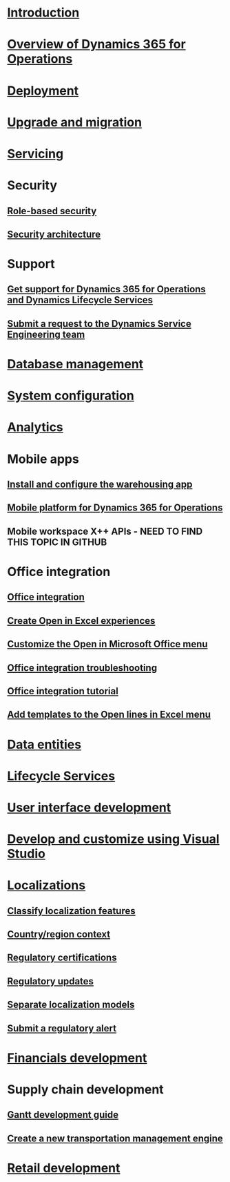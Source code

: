 # [Introduction](index.md)

# [Overview of Dynamics 365 for Operations](get-started/TOC.md)

# [Deployment](deployment/TOC.md)

# [Upgrade and migration](migration-upgrade/TOC.md)

# [Servicing](servicing/TOC.md)

# Security
## [Role-based security](system-administration/role-based-security.md)
## [Security architecture](system-administration/security-architecture.md)

# Support
## [Get support for Dynamics 365 for Operations and Dynamics Lifecycle Services](lifecycle-services/lcs-support.md)
## [Submit a request to the Dynamics Service Engineering team](lifecycle-services/submit-request-dynamics-service-engineering-team.md)

# [Database management](database-management/TOC.md)

# [System configuration](system-administration/TOC.md)

# [Analytics](analytics-bi-reporting/TOC.md)

# Mobile apps
## [Install and configure the warehousing app ](/manufacturing/warehouse-management/install-configure-warehousing-app.md)
## [Mobile platform for Dynamics 365 for Operations](mobile-apps/mobile-platform.md)
## Mobile workspace X++ APIs - NEED TO FIND THIS TOPIC IN GITHUB

# Office integration
## [Office integration](office-integration/office-integration.md)
## [Create Open in Excel experiences](office-integration/office-integration-edit-excel.md)
## [Customize the Open in Microsoft Office menu](office-integration/customize-open-office-menu.md)
## [Office integration troubleshooting](office-integration/office-integration-troubleshooting.md)
## [Office integration tutorial](office-integration/office-integration-tutorial.md)
## [Add templates to the Open lines in Excel menu](user-interface/add-templates-open-lines-excel-menu.md)

# [Data entities](data-entities/TOC.md)

# [Lifecycle Services](lifecycle-services/TOC.md)

# [User interface development](user-interface/TOC.md)

# [Develop and customize using Visual Studio](dev-tools/TOC.md)

# [Localizations](/dynamics365/operations/localizations/country_region?toc=/dynamics365/operations/dev-itpro/toc.json)
## [Classify localization features](localization-solutions/classify-localization-features.md)
## [Country/region context](localization-solutions/apply-country-context.md)
## [Regulatory certifications](localization-solutions/regulatory-certifications.md)
## [Regulatory updates](localization-solutions/regulatory-watch-communication.md)
## [Separate localization models](localization-solutions/separate-models.md)
## [Submit a regulatory alert](localization-solutions/submit-localization-alerts.md)

# [Financials development](financial-dimensions/TOC.md)

# Supply chain development
## [Gantt development guide](user-interface/gantt-development-guide.md)
## [Create a new transportation management engine](/manufacturing/transportation-management/create-new-transportation-management-engine)

# [Retail development](/retail/dev-itpro/TOC)
